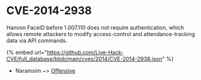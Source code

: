 # CVE-2014-2938

Hanvon FaceID before 1.007.110 does not require authentication, which allows remote attackers to modify access-control and attendance-tracking data via API commands.

{% embed url="https://github.com/Live-Hack-CVE/full_database/blob/main/cves/2014/CVE-2014-2938.json" %}


* Naramsim ~> [Offensive](https://zeste.alice-snow.ru/2014/database/cve-2014-2938/offensive-naramsim)